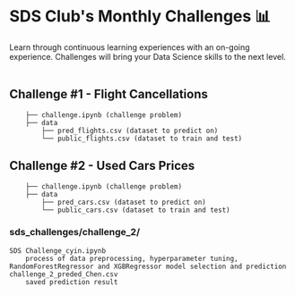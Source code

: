 # SDS Club's Monthly Challenges 📊
Learn through continuous learning experiences with an on-going experience. Challenges will bring your Data Science skills to the next level.<br /><br />

## **Challenge #1** - Flight Cancellations

```
    ├── challenge.ipynb (challenge problem)
    ├── data
        ├── pred_flights.csv (dataset to predict on)
        └── public_flights.csv (dataset to train and test)
```

## **Challenge #2** - Used Cars Prices

```
    ├── challenge.ipynb (challenge problem)
    ├── data
        ├── pred_cars.csv (dataset to predict on)
        └── public_cars.csv (dataset to train and test)
```


### sds_challenges/challenge_2/
    SDS Challenge_cyin.ipynb
    	process of data preprocessing, hyperparameter tuning, RandomForestRegressor and XGBRegressor model selection and prediction
    challenge_2_preded_Chen.csv
    	saved prediction result
